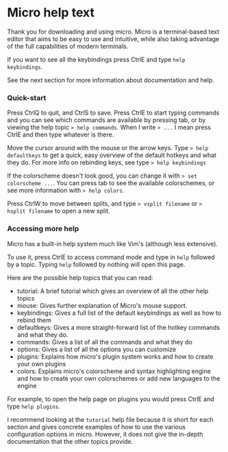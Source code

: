 # Micro help text

Thank you for downloading and using micro.
Micro is a terminal-based text editor that aims to be easy to use and intuitive, 
while also taking advantage of the full capabilities of modern terminals.

If you want to see all the keybindings press CtrlE and type `help keybindings`.

See the next section for more information about documentation and help.

### Quick-start

Press CtrlQ to quit, and CtrlS to save. Press CtrlE to start typing commands
and you can see which commands are available by pressing tab, or by
viewing the help topic `> help commands`. When I write `> ...` I mean press
CtrlE and then type whatever is there. 

Move the cursor around with the mouse or the arrow keys. Type `> help defaultkeys` to 
get a quick, easy overview of the default hotkeys and what they do. For more info
on rebinding keys, see type `> help keybindings`

If the colorscheme doesn't look good, you can change it with `> set colorscheme ...`.
You can press tab to see the available colorschemes, or see more information with
`> help colors`.

Press CtrlW to move between splits, and type `> vsplit filename` or `> hsplit filename`
to open a new split.

### Accessing more help

Micro has a built-in help system much like Vim's (although less extensive).

To use it, press CtrlE to access command mode and type in `help` followed by a topic.
Typing `help` followed by nothing will open this page.

Here are the possible help topics that you can read:

* tutorial: A brief tutorial which gives an overview of all the other help topics
* mouse: Gives further explanation of Micro's mouse support.
* keybindings: Gives a full list of the default keybindings as well as how to rebind them
* defaultkeys: Gives a more straight-forward list of the hotkey commands and what they do.
* commands: Gives a list of all the commands and what they do
* options: Gives a list of all the options you can customize
* plugins: Explains how micro's plugin system works and how to create your own plugins
* colors: Explains micro's colorscheme and syntax highlighting engine and how to create your
  own colorschemes or add new languages to the engine

For example, to open the help page on plugins you would press CtrlE and type `help plugins`.

I recommend looking at the `tutorial` help file because it is short for each section and
gives concrete examples of how to use the various configuration options in micro. However,
it does not give the in-depth documentation that the other topics provide.
